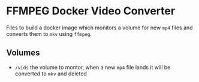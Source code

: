 # FFMPEG Docker Video Converter

Files to build a docker image which monitors a volume for new `mp4` files and converts them to `mkv` using `ffmpeg`.

## Volumes

- `/vids` the volume to montor, when a new `mp4` file lands it will be converted to `mkv` and deleted

